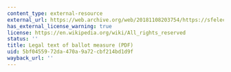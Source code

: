 ```yaml
---
content_type: external-resource
external_url: https://web.archive.org/web/20181108203754/https://sfelections.sfgov.org/sites/default/files/Documents/candidates/Nov%202018/LT_C.pdf
has_external_license_warning: true
license: https://en.wikipedia.org/wiki/All_rights_reserved
status: ''
title: Legal text of ballot measure (PDF)
uid: 5bf04559-72da-470a-9a72-cbf214bd1d9f
wayback_url: ''
---
```

